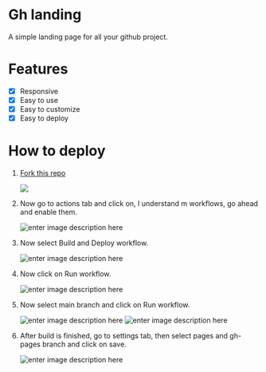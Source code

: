 
# Gh landing

A simple landing page for all your github project.

# Features

- [x] Responsive
- [x] Easy to use
- [x] Easy to customize
- [x] Easy to deploy

# How to deploy

1. [Fork this repo](https://github.com/aumirza/gh-landing/fork)

	![ ](https://imgur.com/e3ZfsMO.png)
2. Now go to actions tab and click on, I understand m workflows, go ahead and enable them.
 
	 ![enter image description here](https://i.imgur.com/HXT8Ftx.png)
3. Now select Build and Deploy workflow.

	![enter image description here](https://i.imgur.com/cxp9SOe.png)
4. Now click on Run workflow.
	
	![enter image description here](https://i.imgur.com/vpmLmY6.png)
5. Now select main branch and click on Run workflow.

	 ![enter image description here](https://i.imgur.com/loIaVWn.png)
![enter image description here](https://i.imgur.com/rVYPkHb.png)
7. After build is finished, go to settings tab, then select pages and gh-pages branch and click on save.

	![enter image description here](https://i.imgur.com/zQ8Kb0P.png)
